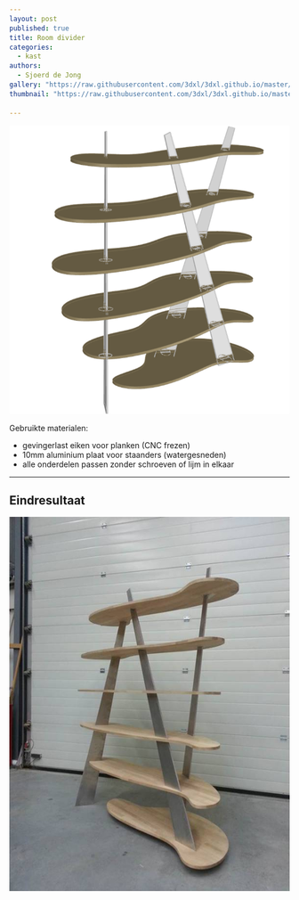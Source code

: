 ```yaml
---
layout: post
published: true
title: Room divider
categories:
  - kast
authors:
  - Sjoerd de Jong
gallery: "https://raw.githubusercontent.com/3dxl/3dxl.github.io/master/photos/2014-05-13/04_image008.midi.jpg"
thumbnail: "https://raw.githubusercontent.com/3dxl/3dxl.github.io/master/photos/2014-05-13/04_image008.mini.jpg"

---
```


![00_1.midi.png](https://raw.githubusercontent.com/3dxl/3dxl.github.io/master/photos/2014-05-13/00_1.midi.png)


Gebruikte materialen:

- gevingerlast eiken voor planken (CNC frezen)
- 10mm aluminium plaat voor staanders (watergesneden)
- alle onderdelen passen zonder schroeven of lijm in elkaar

---

## Eindresultaat

![image](https://raw.githubusercontent.com/3dxl/3dxl.github.io/master/photos/2014-05-13/04_image008.midi.jpg)
